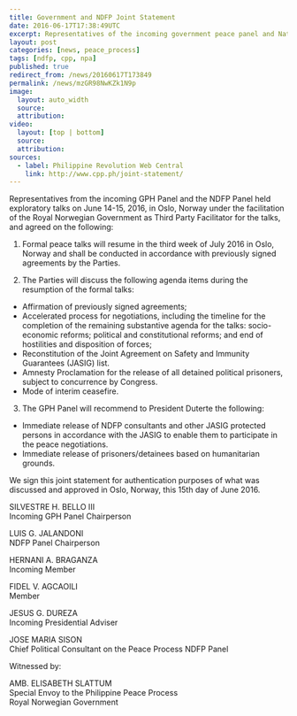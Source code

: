 ```yaml
---
title: Government and NDFP Joint Statement
date: 2016-06-17T17:38:49UTC
excerpt: Representatives of the incoming government peace panel and National Democratic Front of the Philippines panel held exploratory talks on 14-15 June, 2016 in Oslo, Norway under the facilitation of the Royal Norwegian Government as Third Party Facilitator.
layout: post
categories: [news, peace_process]
tags: [ndfp, cpp, npa]
published: true
redirect_from: /news/20160617T173849
permalink: /news/mzGR98NwKZk1N9p
image:
  layout: auto_width
  source: 
  attribution: 
video:
  layout: [top | bottom]
  source: 
  attribution: 
sources:
  - label: Philippine Revolution Web Central
    link: http://www.cpp.ph/joint-statement/
---
```


Representatives from the incoming GPH Panel and the NDFP Panel held exploratory talks on June 14-15, 2016, in Oslo, Norway under the facilitation of the Royal Norwegian Government as Third Party Facilitator for the talks, and agreed on the following:

1. Formal peace talks will resume in the third week of July 2016 in Oslo, Norway and shall be conducted in accordance with previously signed agreements by the Parties.

2. The Parties will discuss the following agenda items during the resumption of the formal talks:
* Affirmation of previously signed agreements;
* Accelerated process for negotiations, including the timeline for the completion of the remaining substantive agenda for the talks: socio-economic reforms; political and constitutional reforms; and end of hostilities and disposition of forces;
* Reconstitution of the Joint Agreement on Safety and Immunity Guarantees (JASIG) list.
* Amnesty Proclamation for the release of all detained political prisoners, subject to concurrence by Congress.
* Mode of interim ceasefire.

3. The GPH Panel will recommend to President Duterte the following:
* Immediate release of NDFP consultants and other JASIG protected persons in accordance with the JASIG to enable them to participate in the peace negotiations.
* Immediate release of prisoners/detainees based on humanitarian grounds.

We sign this joint statement for authentication purposes of what was discussed and approved in Oslo, Norway, this 15th day of June 2016.

SILVESTRE H. BELLO III<br/>
Incoming GPH Panel Chairperson

LUIS G. JALANDONI<br/>
NDFP Panel Chairperson

HERNANI A. BRAGANZA<br/>
Incoming Member

FIDEL V. AGCAOILI<br/>
Member

JESUS G. DUREZA<br/>
Incoming Presidential Adviser

JOSE MARIA SISON<br/>
Chief Political Consultant on the Peace Process NDFP Panel

Witnessed by:<br/>

AMB. ELISABETH SLATTUM<br/>
Special Envoy to the Philippine Peace Process<br/>
Royal Norwegian Government


